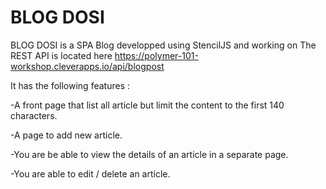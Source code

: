 # BLOG DOSI

BLOG DOSI is a SPA Blog developped using StencilJS and working on The REST API is located here https://polymer-101-workshop.cleverapps.io/api/blogpost  

It has the following features :

-A front page that list all article but limit the content to the first 140 characters.

-A page to add new article.

-You are be able to view the details of an article in a separate page.

-You are able to edit / delete an article.

